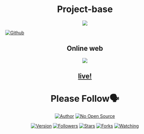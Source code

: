 <h1 align="center">Project-base</h1>
<p align="center"><img src="https://e.top4top.io/p_1808i6v3v0.png"/></p> <a href="https://github.com/IHackYours"><img title="Github" src="https://img.shields.io/badge/Github-IHACK--YOURS--GANS😳-blue?style=for-the-badge&logo=github"></a> 
<h2 align="center"><a
<h1 align="center">Online web</h1>
<p align="center"><img src="https://j.top4top.io/p_1808hyetl0.png"/></p>
<h2 align="center"><a href="https://ihackyours.github.io/project-base/">live!</a></h2>

<h1 align="center">Please Follow🗣️</h1>
<p align="center">
<a href="https://github.com/IHackYours"><img title="Author" src="https://img.shields.io/badge/Author-IHACK--YOURS-red.svg?style=for-the-badge&logo=github"></a>
<a href="#"><img title="No Open Source" src="https://img.shields.io/badge/No Open Source-🖕-green?style=for-the-badge"></a>
</p>
<p align="center">
<a href="#"><img title="Version" src="https://img.shields.io/badge/Version-2.0-green.svg?style=flat-square"></a>
<a href="https://github.com/IHackYours/followers"><img title="Followers" src="https://img.shields.io/github/followers/IHackYours?color=blue&style=flat-square"></a>
<a href="https://github.com/IHackYours/project-base/stargazers/"><img title="Stars" src="https://img.shields.io/github/stars/IHackYours/project-base?color=red&style=flat-square"></a>
<a href="https://github.com/IHackYours/project-base/network/members"><img title="Forks" src="https://img.shields.io/github/forks/IHackYours/project-base?color=red&style=flat-square"></a>
<a href="https://github.com/IHackYours/project-base/watchers"><img title="Watching" src="https://img.shields.io/github/watchers/IHackYours/project-base?label=Watchers&color=blue&style=flat-square"></a>
</p>
